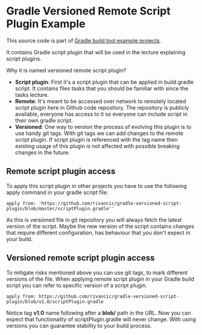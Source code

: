 # Gradle Versioned Remote Script Plugin Example

This source code is part of [Gradle build tool example projects](https://github.com/rivancic/gradle).

It contains Gradle script plugin that will be used in the lecture explaining script plugins.

Why it is named versioned remote script plugin?

- **Script plugin**: First it's a script plugin that can be applied in build.gradle script. It contains files tasks that you should be 
familiar with since the tasks lecture.
- **Remote**: It's meant to be accessed over network to remotely located script plugin here in Github code repository. The 
repository is publicly available, everyone has access to it so everyone can include script in their own gradle script.
- **Versioned**: One way to version the process of evolving this plugin is to use handy git tags. With git tags we can add
changes to the remote script plugin. If script plugin is referenced with the tag name then existing usage of this plugin 
  is not affected with possible breaking changes in the future.
  
## Remote script plugin access

To apply this script plugin in other projects you have to use the following apply command in 
your gradle script file:

`apply from: 'https://github.com/rivancic/gradle-versioned-script-plugin/blob/master/scriptPlugin.gradle''`

As this is versioned file in git repository you will always fetch the latest version of the script.
Maybe the new version of the script contains changes that require different configuration, has behaviour that
you don't expect in your build.

## Versioned remote script plugin access

To mitigate risks mentioned above you can use git tags, to mark different versions of the file.
When applying remote script plugin in your Gradle build script you can refer to specific version of
a script plugin.

`apply from: https://github.com/rivancic/gradle-versioned-script-plugin/blob/v1.0/scriptPlugin.gradle`

Notice tag **v1.0** name following after a **blob/** path in the URL. Now you can expect that functionality of scriptPlugin.gradle
will never change. With using versions you can guarantee stability to your build process.